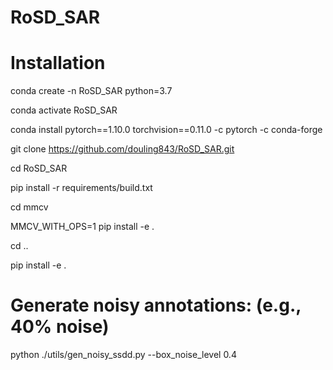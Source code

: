 # RoSD_SAR

# Installation 

conda create -n RoSD_SAR python=3.7

conda activate RoSD_SAR


conda install pytorch==1.10.0 torchvision==0.11.0 -c pytorch -c conda-forge


git clone https://github.com/douling843/RoSD_SAR.git

cd RoSD_SAR


pip install -r requirements/build.txt

cd mmcv

MMCV_WITH_OPS=1 pip install -e . 

cd ..

pip install -e .


#  Generate noisy annotations: (e.g., 40% noise)
python ./utils/gen_noisy_ssdd.py --box_noise_level 0.4

